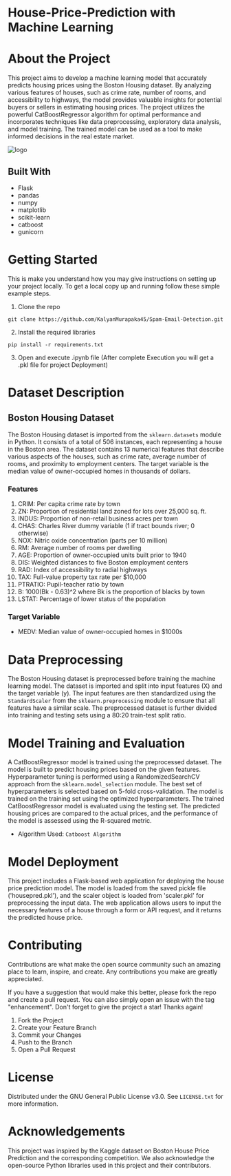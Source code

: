 # House-Price-Prediction with Machine Learning

# About the Project

This project aims to develop a machine learning model that accurately predicts housing prices using the Boston Housing dataset. By analyzing various features of houses, such as crime rate, number of rooms, and accessibility to highways, the model provides valuable insights for potential buyers or sellers in estimating housing prices. The project utilizes the powerful CatBoostRegressor algorithm for optimal performance and incorporates techniques like data preprocessing, exploratory data analysis, and model training. The trained model can be used as a tool to make informed decisions in the real estate market. 

![logo](https://github.com/KalyanMurapaka45/House-Price-Prediction/blob/main/Output/Screenshot%202023-05-16%20041823.png)

## Built With

 - Flask
 - pandas
 - numpy
 - matplotlib
 - scikit-learn
 - catboost
 - gunicorn
 
 # Getting Started
This is make you understand how you may give instructions on setting up your project locally. To get a local copy up and running follow these simple example steps.

1. Clone the repo

```
git clone https://github.com/KalyanMurapaka45/Spam-Email-Detection.git
```

2. Install the required libraries

```
pip install -r requirements.txt
```

3. Open and execute .ipynb file (After complete Execution you will get a .pkl file for project Deployment)

# Dataset Description

## Boston Housing Dataset

The Boston Housing dataset is imported from the `sklearn.datasets` module in Python. It consists of a total of 506 instances, each representing a house in the Boston area. The dataset contains 13 numerical features that describe various aspects of the houses, such as crime rate, average number of rooms, and proximity to employment centers. The target variable is the median value of owner-occupied homes in thousands of dollars.

### Features

1. CRIM: Per capita crime rate by town
2. ZN: Proportion of residential land zoned for lots over 25,000 sq. ft.
3. INDUS: Proportion of non-retail business acres per town
4. CHAS: Charles River dummy variable (1 if tract bounds river; 0 otherwise)
5. NOX: Nitric oxide concentration (parts per 10 million)
6. RM: Average number of rooms per dwelling
7. AGE: Proportion of owner-occupied units built prior to 1940
8. DIS: Weighted distances to five Boston employment centers
9. RAD: Index of accessibility to radial highways
10. TAX: Full-value property tax rate per $10,000
11. PTRATIO: Pupil-teacher ratio by town
12. B: 1000(Bk - 0.63)^2 where Bk is the proportion of blacks by town
13. LSTAT: Percentage of lower status of the population

### Target Variable

- MEDV: Median value of owner-occupied homes in $1000s

# Data Preprocessing

The Boston Housing dataset is preprocessed before training the machine learning model. The dataset is imported and split into input features (X) and the target variable (y). The input features are then standardized using the `StandardScaler` from the `sklearn.preprocessing` module to ensure that all features have a similar scale. The preprocessed dataset is further divided into training and testing sets using a 80:20 train-test split ratio.

# Model Training and Evaluation

A CatBoostRegressor model is trained using the preprocessed dataset. The model is built to predict housing prices based on the given features. Hyperparameter tuning is performed using a RandomizedSearchCV approach from the `sklearn.model_selection` module. The best set of hyperparameters is selected based on 5-fold cross-validation. The model is trained on the training set using the optimized hyperparameters. The trained CatBoostRegressor model is evaluated using the testing set. The predicted housing prices are compared to the actual prices, and the performance of the model is assessed using the R-squared metric.

- Algorithm Used: ```Catboost Algorithm``` 

# Model Deployment

This project includes a Flask-based web application for deploying the house price prediction model. The model is loaded from the saved pickle file ('housepred.pkl'), and the scaler object is loaded from 'scaler.pkl' for preprocessing the input data. The web application allows users to input the necessary features of a house through a form or API request, and it returns the predicted house price.

# Contributing
Contributions are what make the open source community such an amazing place to learn, inspire, and create. Any contributions you make are greatly appreciated.

If you have a suggestion that would make this better, please fork the repo and create a pull request. You can also simply open an issue with the tag "enhancement". Don't forget to give the project a star! Thanks again!

1. Fork the Project
2. Create your Feature Branch
3. Commit your Changes
4. Push to the Branch
5. Open a Pull Request

# License

Distributed under the GNU General Public License v3.0. See ```LICENSE.txt``` for more information.

# Acknowledgements
This project was inspired by the Kaggle dataset on Boston House Price Prediction and the corresponding competition. We also acknowledge the open-source Python libraries used in this project and their contributors.

